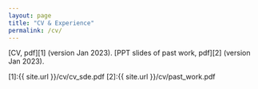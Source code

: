 ```yaml
---
layout: page
title: "CV & Experience"
permalink: /cv/
---
```


[CV, pdf][1] (version Jan 2023).
[PPT slides of past work, pdf][2] (version Jan 2023).

[1]:{{ site.url }}/cv/cv_sde.pdf
[2]:{{ site.url }}/cv/past_work.pdf
